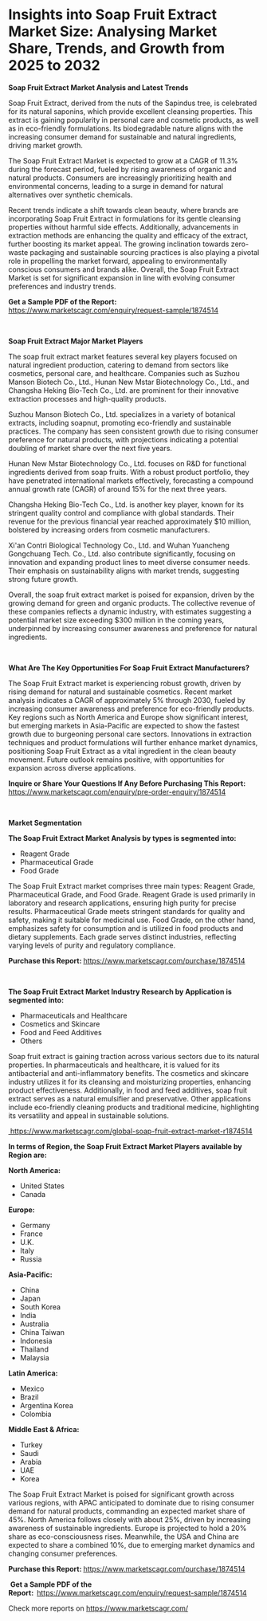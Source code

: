 <p><h1>Insights into Soap Fruit Extract Market Size: Analysing Market Share, Trends, and Growth from 2025 to 2032</h1></p><p><strong>Soap Fruit Extract Market Analysis and Latest Trends</strong></p>
<p><p>Soap Fruit Extract, derived from the nuts of the Sapindus tree, is celebrated for its natural saponins, which provide excellent cleansing properties. This extract is gaining popularity in personal care and cosmetic products, as well as in eco-friendly formulations. Its biodegradable nature aligns with the increasing consumer demand for sustainable and natural ingredients, driving market growth.</p><p>The Soap Fruit Extract Market is expected to grow at a CAGR of 11.3% during the forecast period, fueled by rising awareness of organic and natural products. Consumers are increasingly prioritizing health and environmental concerns, leading to a surge in demand for natural alternatives over synthetic chemicals. </p><p>Recent trends indicate a shift towards clean beauty, where brands are incorporating Soap Fruit Extract in formulations for its gentle cleansing properties without harmful side effects. Additionally, advancements in extraction methods are enhancing the quality and efficacy of the extract, further boosting its market appeal. The growing inclination towards zero-waste packaging and sustainable sourcing practices is also playing a pivotal role in propelling the market forward, appealing to environmentally conscious consumers and brands alike. Overall, the Soap Fruit Extract Market is set for significant expansion in line with evolving consumer preferences and industry trends.</p></p>
<p><strong>Get a Sample PDF of the Report:&nbsp;</strong> <a href="https://www.marketscagr.com/enquiry/request-sample/1874514?utm_campaign=2235&utm_medium=2&utm_source=Github&utm_content=ia&utm_term=04022025&utm_id=soap-fruit-extract">https://www.marketscagr.com/enquiry/request-sample/1874514</a></p>
<p>&nbsp;</p>
<p><strong>Soap Fruit Extract Major Market Players</strong></p>
<p><p>The soap fruit extract market features several key players focused on natural ingredient production, catering to demand from sectors like cosmetics, personal care, and healthcare. Companies such as Suzhou Manson Biotech Co., Ltd., Hunan New Mstar Biotechnology Co., Ltd., and Changsha Heking Bio-Tech Co., Ltd. are prominent for their innovative extraction processes and high-quality products.</p><p>Suzhou Manson Biotech Co., Ltd. specializes in a variety of botanical extracts, including soapnut, promoting eco-friendly and sustainable practices. The company has seen consistent growth due to rising consumer preference for natural products, with projections indicating a potential doubling of market share over the next five years.</p><p>Hunan New Mstar Biotechnology Co., Ltd. focuses on R&D for functional ingredients derived from soap fruits. With a robust product portfolio, they have penetrated international markets effectively, forecasting a compound annual growth rate (CAGR) of around 15% for the next three years.</p><p>Changsha Heking Bio-Tech Co., Ltd. is another key player, known for its stringent quality control and compliance with global standards. Their revenue for the previous financial year reached approximately $10 million, bolstered by increasing orders from cosmetic manufacturers.</p><p>Xi'an Contri Biological Technology Co., Ltd. and Wuhan Yuancheng Gongchuang Tech. Co., Ltd. also contribute significantly, focusing on innovation and expanding product lines to meet diverse consumer needs. Their emphasis on sustainability aligns with market trends, suggesting strong future growth.</p><p>Overall, the soap fruit extract market is poised for expansion, driven by the growing demand for green and organic products. The collective revenue of these companies reflects a dynamic industry, with estimates suggesting a potential market size exceeding $300 million in the coming years, underpinned by increasing consumer awareness and preference for natural ingredients.</p></p>
<p>&nbsp;</p>
<p><strong>What Are The Key Opportunities For Soap Fruit Extract Manufacturers?</strong></p>
<p><p>The Soap Fruit Extract market is experiencing robust growth, driven by rising demand for natural and sustainable cosmetics. Recent market analysis indicates a CAGR of approximately 5% through 2030, fueled by increasing consumer awareness and preference for eco-friendly products. Key regions such as North America and Europe show significant interest, but emerging markets in Asia-Pacific are expected to show the fastest growth due to burgeoning personal care sectors. Innovations in extraction techniques and product formulations will further enhance market dynamics, positioning Soap Fruit Extract as a vital ingredient in the clean beauty movement. Future outlook remains positive, with opportunities for expansion across diverse applications.</p></p>
<p><strong>Inquire or Share Your Questions If Any Before Purchasing This Report:</strong> <a href="https://www.marketscagr.com/enquiry/pre-order-enquiry/1874514?utm_campaign=2235&utm_medium=2&utm_source=Github&utm_content=ia&utm_term=04022025&utm_id=soap-fruit-extract">https://www.marketscagr.com/enquiry/pre-order-enquiry/1874514</a></p>
<p>&nbsp;</p>
<p><strong>Market Segmentation</strong></p>
<p><strong>The Soap Fruit Extract Market Analysis by types is segmented into:</strong></p>
<p><ul><li>Reagent Grade</li><li>Pharmaceutical Grade</li><li>Food Grade</li></ul></p>
<p><p>The Soap Fruit Extract market comprises three main types: Reagent Grade, Pharmaceutical Grade, and Food Grade. Reagent Grade is used primarily in laboratory and research applications, ensuring high purity for precise results. Pharmaceutical Grade meets stringent standards for quality and safety, making it suitable for medicinal use. Food Grade, on the other hand, emphasizes safety for consumption and is utilized in food products and dietary supplements. Each grade serves distinct industries, reflecting varying levels of purity and regulatory compliance.</p></p>
<p><strong>Purchase this Report:&nbsp;</strong><a href="https://www.marketscagr.com/purchase/1874514?utm_campaign=2235&utm_medium=2&utm_source=Github&utm_content=ia&utm_term=04022025&utm_id=soap-fruit-extract">https://www.marketscagr.com/purchase/1874514</a></p>
<p>&nbsp;</p>
<p><strong>The Soap Fruit Extract Market Industry Research by Application is segmented into:</strong></p>
<p><ul><li>Pharmaceuticals and Healthcare</li><li>Cosmetics and Skincare</li><li>Food and Feed Additives</li><li>Others</li></ul></p>
<p><p>Soap fruit extract is gaining traction across various sectors due to its natural properties. In pharmaceuticals and healthcare, it is valued for its antibacterial and anti-inflammatory benefits. The cosmetics and skincare industry utilizes it for its cleansing and moisturizing properties, enhancing product effectiveness. Additionally, in food and feed additives, soap fruit extract serves as a natural emulsifier and preservative. Other applications include eco-friendly cleaning products and traditional medicine, highlighting its versatility and appeal in sustainable solutions.</p></p>
<p><a href="https://www.marketscagr.com/global-soap-fruit-extract-market-r1874514?utm_campaign=2235&utm_medium=2&utm_source=Github&utm_content=ia&utm_term=04022025&utm_id=soap-fruit-extract">&nbsp;https://www.marketscagr.com/global-soap-fruit-extract-market-r1874514</a></p>
<p><strong>In terms of Region, the Soap Fruit Extract Market Players available by Region are:</strong></p>
<p>
    <p> <strong> North America: </strong>
        <ul>
            <li>United States</li>
            <li>Canada</li>
        </ul>
        </p> 
    <p> <strong> Europe: </strong>
        <ul>
            <li>Germany</li>
            <li>France</li>
            <li>U.K.</li>
            <li>Italy</li>
            <li>Russia</li>
        </ul>
        </p> 
    <p> <strong> Asia-Pacific: </strong>
        <ul>
            <li>China</li>
            <li>Japan</li>
            <li>South Korea</li>
            <li>India</li>
            <li>Australia</li>
            <li>China Taiwan</li>
            <li>Indonesia</li>
            <li>Thailand</li>
            <li>Malaysia</li>
        </ul>
        </p> 
    <p> <strong> Latin America: </strong>
        <ul>
            <li>Mexico</li>
            <li>Brazil</li>
            <li>Argentina Korea</li>
            <li>Colombia</li>
        </ul>
        </p> 
    <p> <strong> Middle East & Africa: </strong>
        <ul>
            <li>Turkey</li>
            <li>Saudi</li>
            <li>Arabia</li>
            <li>UAE</li>
            <li>Korea</li>
        </ul>
    </p>
    </p>
<p><p>The Soap Fruit Extract Market is poised for significant growth across various regions, with APAC anticipated to dominate due to rising consumer demand for natural products, commanding an expected market share of 45%. North America follows closely with about 25%, driven by increasing awareness of sustainable ingredients. Europe is projected to hold a 20% share as eco-consciousness rises. Meanwhile, the USA and China are expected to share a combined 10%, due to emerging market dynamics and changing consumer preferences.</p></p>
<p><strong>Purchase this Report: </strong><a href="https://www.marketscagr.com/purchase/1874514?utm_campaign=2235&utm_medium=2&utm_source=Github&utm_content=ia&utm_term=04022025&utm_id=soap-fruit-extract">https://www.marketscagr.com/purchase/1874514</a></p>
<p>&nbsp;<strong>Get a Sample PDF of the Report:&nbsp;&nbsp;</strong><a href="https://www.marketscagr.com/enquiry/request-sample/1874514?utm_campaign=2235&utm_medium=2&utm_source=Github&utm_content=ia&utm_term=04022025&utm_id=soap-fruit-extract">https://www.marketscagr.com/enquiry/request-sample/1874514</a></p>
<p><strong></strong></p>
<p>Check more reports on <a href="https://www.marketscagr.com/?utm_campaign=2235&utm_medium=2&utm_source=Github&utm_content=ia&utm_term=04022025&utm_id=soap-fruit-extract">https://www.marketscagr.com/</a></p>